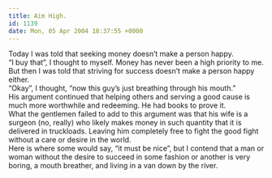 ```yaml
---
title: Aim High.
id: 1139
date: Mon, 05 Apr 2004 18:37:55 +0000
---
```


Today I was told that seeking money doesn’t make a person happy.  
 “I buy that”, I thought to myself. Money has never been a high priority to me.  
 But then I was told that striving for success doesn’t make a person happy either.  
 “Okay”, I thought, “now this guy’s just breathing through his mouth.”  
 His argument continued that helping others and serving a good cause is much more worthwhile and redeeming. He had books to prove it.  
 What the gentlemen failed to add to this argument was that his wife is a surgeon (no, really) who likely makes money in such quantity that it is delivered in truckloads. Leaving him completely free to fight the good fight without a care or desire in the world.  
 Here is where some would say, “it must be nice”, but I contend that a man or woman without the desire to succeed in some fashion or another is very boring, a mouth breather, and living in a van down by the river.


